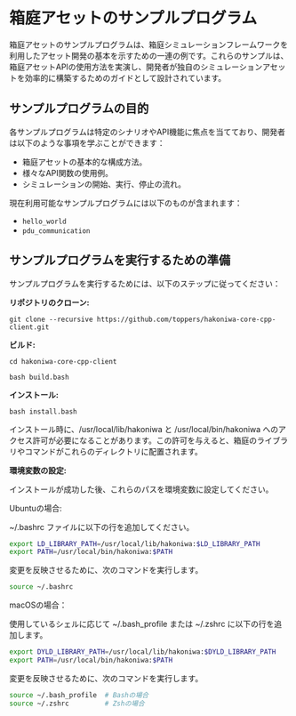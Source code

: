 # 箱庭アセットのサンプルプログラム

箱庭アセットのサンプルプログラムは、箱庭シミュレーションフレームワークを利用したアセット開発の基本を示すための一連の例です。これらのサンプルは、箱庭アセットAPIの使用方法を実演し、開発者が独自のシミュレーションアセットを効率的に構築するためのガイドとして設計されています。


## サンプルプログラムの目的
各サンプルプログラムは特定のシナリオやAPI機能に焦点を当てており、開発者は以下のような事項を学ぶことができます：

* 箱庭アセットの基本的な構成方法。
* 様々なAPI関数の使用例。
* シミュレーションの開始、実行、停止の流れ。

現在利用可能なサンプルプログラムには以下のものが含まれます：

* `hello_world`
* `pdu_communication`

## サンプルプログラムを実行するための準備

サンプルプログラムを実行するためには、以下のステップに従ってください：

**リポジトリのクローン:**

```
git clone --recursive https://github.com/toppers/hakoniwa-core-cpp-client.git
```

**ビルド:**

```
cd hakoniwa-core-cpp-client
```

```
bash build.bash
```

**インストール:**

```
bash install.bash
```

インストール時に、/usr/local/lib/hakoniwa と /usr/local/bin/hakoniwa へのアクセス許可が必要になることがあります。この許可を与えると、箱庭のライブラリやコマンドがこれらのディレクトリに配置されます。


**環境変数の設定:**

インストールが成功した後、これらのパスを環境変数に設定してください。

Ubuntuの場合:

~/.bashrc ファイルに以下の行を追加してください。

```sh
export LD_LIBRARY_PATH=/usr/local/lib/hakoniwa:$LD_LIBRARY_PATH
export PATH=/usr/local/bin/hakoniwa:$PATH
```

変更を反映させるために、次のコマンドを実行します。

```sh
source ~/.bashrc
```

macOSの場合：

使用しているシェルに応じて ~/.bash_profile または ~/.zshrc に以下の行を追加します。

```sh
export DYLD_LIBRARY_PATH=/usr/local/lib/hakoniwa:$DYLD_LIBRARY_PATH
export PATH=/usr/local/bin/hakoniwa:$PATH
```

変更を反映させるために、次のコマンドを実行します。

```sh
source ~/.bash_profile  # Bashの場合
source ~/.zshrc         # Zshの場合
```